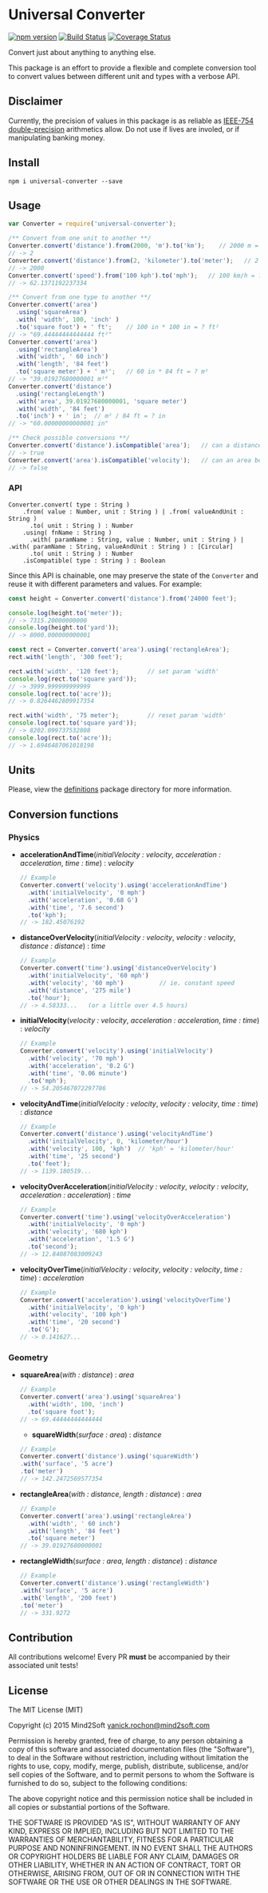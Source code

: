 # Universal Converter

[![npm version](https://badge.fury.io/js/universal-converter.svg)](https://badge.fury.io/js/universal-converter)
[![Build Status](https://travis-ci.org/yanickrochon/universal-converter.svg?branch=master)](https://travis-ci.org/yanickrochon/universal-converter)
[![Coverage Status](https://coveralls.io/repos/github/yanickrochon/universal-converter/badge.svg?branch=master)](https://coveralls.io/github/yanickrochon/universal-converter?branch=master)

Convert just about anything to anything else.

This package is an effort to provide a flexible and complete conversion tool to convert
values between different unit and types with a verbose API.

## Disclaimer

Currently, the precision of values in this package is as reliable as
[IEEE-754 double-precision](https://en.wikipedia.org/wiki/IEEE_floating_point)
arithmetics allow. Do not use if lives are involed, or if manipulating banking money.


## Install

`npm i universal-converter --save`


## Usage

```js
var Converter = require('universal-converter');

/** Convert from one unit to another **/
Converter.convert('distance').from(2000, 'm').to('km');    // 2000 m = ? km
// -> 2
Converter.convert('distance').from(2, 'kilometer').to('meter');   // 2 km = ? m
// -> 2000
Converter.convert('speed').from('100 kph').to('mph');   // 100 km/h = ? mp/h
// -> 62.1371192237334

/** Convert from one type to another **/
Converter.convert('area')
  .using('squareArea')
  .with( 'width', 100, 'inch' )
  .to('square foot') + ' ft';    // 100 in * 100 in = ? ft²
// -> "69.44444444444444 ft²"
Converter.convert('area')
  .using('rectangleArea')
  .with('width', ' 60 inch')
  .with('length', '84 feet')
  .to('square meter') + ' m¹';   // 60 in * 84 ft = ? m²
// -> "39.01927680000001 m¹"
Converter.convert('distance')
  .using('rectangleLength')
  .with('area', 39.01927680000001, 'square meter')
  .with('width', '84 feet')
  .to('inch') + ' in';  // m² / 84 ft = ? in
// -> "60.00000000000001 in"

/** Check possible conversions **/
Converter.convert('distance').isCompatible('area');   // can a distance be converted to an area?
// -> true
Converter.convert('area').isCompatible('velocity');   // can an area be converted to a velocity?
// -> false
```

### API

```
Converter.convert( type : String )
    .from( value : Number, unit : String ) | .from( valueAndUnit : String )
      .to( unit : String ) : Number
    .using( fnName : String )
      .with( paramName : String, value : Number, unit : String ) | .with( paramName : String, valueAndUnit : String ) : [Circular]
      .to( unit : String ) : Number
    .isCompatible( type : String ) : Boolean
```

Since this API is chainable, one may preserve the state of the `Converter` and
reuse it with different parameters and values. For example:

```js
const height = Converter.convert('distance').from('24000 feet');

console.log(height.to('meter'));
// -> 7315.20000000000
console.log(height.to('yard'));
// -> 8000.000000000001

const rect = Converter.convert('area').using('rectangleArea');
rect.with('length', '300 feet');

rect.with('width', '120 feet');        // set param 'width'
console.log(rect.to('square yard'));
// -> 3999.999999999999
console.log(rect.to('acre'));
// -> 0.8264462809917354

rect.with('width', '75 meter');        // reset param 'width'
console.log(rect.to('square yard'));
// -> 8202.099737532808
console.log(rect.to('acre'));
// -> 1.6946487061018198
```

## Units

Please, view the [definitions](definitions/) package directory for more information.

## Conversion functions

### Physics

* **accelerationAndTime**(*initialVelocity : velocity*, *acceleration : acceleration*, *time : time*) : *velocity*
  ```js
  // Example
  Converter.convert('velocity').using('accelerationAndTime')
    .with('initialVelocity', '0 mph')
    .with('acceleration', '0.68 G')
    .with('time', '7.6 second')
    .to('kph');
  // -> 182.45076192
  ```

* **distanceOverVelocity**(*initialVelocity : velocity*, *velocity : velocity*, *distance : distance*) : *time*
  ```js
  // Example
  Converter.convert('time').using('distanceOverVelocity')
    .with('initialVelocity', '60 mph')
    .with('velocity', '60 mph')          // ie. constant speed
    .with('distance', '275 mile')
    .to('hour');
  // -> 4.58333...   (or a little over 4.5 hours)
  ```

* **initialVelocity**(*velocity : velocity*, *acceleration : acceleration*, *time : time*) : *velocity*
  ```js
  // Example
  Converter.convert('velocity').using('initialVelocity')
    .with('velocity', '70 mph')
    .with('acceleration', '0.2 G')
    .with('time', '0.06 minute')
    .to('mph');
  // -> 54.205467072297786
  ```

* **velocityAndTime**(*initialVelocity : velocity*, *velocity : velocity*, *time : time*) : *distance*
  ```js
  // Example
  Converter.convert('distance').using('velocityAndTime')
    .with('initialVelocity', 0, 'kilometer/hour')
    .with('velocity', 100, 'kph')  // 'kph' = 'kilometer/hour'
    .with('time', '25 second')
    .to('feet');
  // -> 1139.180519...
  ```

* **velocityOverAcceleration**(*initialVelocity : velocity*, *velocity : velocity*, *acceleration : acceleration*) : *time*
  ```js
  // Example
  Converter.convert('time').using('velocityOverAcceleration')
    .with('initialVelocity', '0 mph')
    .with('velocity', '680 kph')
    .with('acceleration', '1.5 G')
    .to('second');
  // -> 12.84087083009243
  ```

* **velocityOverTime**(*initialVelocity : velocity*, *velocity : velocity*, *time : time*) : *acceleration*
  ```js
  // Example
  Converter.convert('acceleration').using('velocityOverTime')
    .with('initialVelocity', '0 kph')
    .with('velocity', '100 kph')
    .with('time', '20 second')
    .to('G');
  // -> 0.141627...
  ```

### Geometry

* **squareArea**(*with : distance*) : *area*
  ```js
  // Example
  Converter.convert('area').using('squareArea')
    .with('width', 100, 'inch')
    .to('square foot');
  // -> 69.44444444444444
  ```

  * **squareWidth**(*surface : area*) : *distance*
  ```js
  // Example
  Converter.convert('distance').using('squareWidth')
  .with('surface', '5 acre')
  .to('meter')
  // -> 142.2472569577354
  ```

* **rectangleArea**(*with : distance*, *length : distance*) : *area*
  ```js
  // Example
  Converter.convert('area').using('rectangleArea')
    .with('width', ' 60 inch')
    .with('length', '84 feet')
    .to('square meter')
  // -> 39.01927680000001
  ```

* **rectangleWidth**(*surface : area*, *length : distance*) : *distance*
  ```js
  // Example
  Converter.convert('distance').using('rectangleWidth')
  .with('surface', '5 acre')
  .with('length', '200 feet')
  .to('meter')
  // -> 331.9272
  ```


## Contribution

All contributions welcome! Every PR **must** be accompanied by their associated
unit tests!


## License

The MIT License (MIT)

Copyright (c) 2015 Mind2Soft <yanick.rochon@mind2soft.com>

Permission is hereby granted, free of charge, to any person obtaining a copy of
this software and associated documentation files (the "Software"), to deal in
the Software without restriction, including without limitation the rights to
use, copy, modify, merge, publish, distribute, sublicense, and/or sell copies of
the Software, and to permit persons to whom the Software is furnished to do so,
subject to the following conditions:

The above copyright notice and this permission notice shall be included in all
copies or substantial portions of the Software.

THE SOFTWARE IS PROVIDED "AS IS", WITHOUT WARRANTY OF ANY KIND, EXPRESS OR
IMPLIED, INCLUDING BUT NOT LIMITED TO THE WARRANTIES OF MERCHANTABILITY, FITNESS
FOR A PARTICULAR PURPOSE AND NONINFRINGEMENT. IN NO EVENT SHALL THE AUTHORS OR
COPYRIGHT HOLDERS BE LIABLE FOR ANY CLAIM, DAMAGES OR OTHER LIABILITY, WHETHER
IN AN ACTION OF CONTRACT, TORT OR OTHERWISE, ARISING FROM, OUT OF OR IN
CONNECTION WITH THE SOFTWARE OR THE USE OR OTHER DEALINGS IN THE SOFTWARE.
